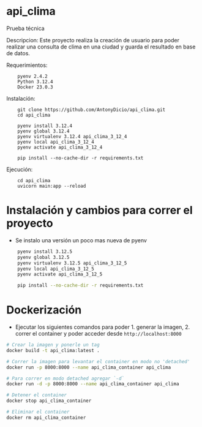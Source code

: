 # api_clima
Prueba técnica

Descripcion:
 	Este proyecto realiza la creación de usuario para poder realizar una consulta de clima en una ciudad y guarda el resultado en base de datos.

Requerimientos:
```
	pyenv 2.4.2
	Python 3.12.4
	Docker 23.0.3
```

Instalación:
```
	git clone https://github.com/AntonyDicio/api_clima.git
	cd api_clima

	pyenv install 3.12.4
	pyenv global 3.12.4
	pyenv virtualenv 3.12.4 api_clima_3_12_4
	pyenv local api_clima_3_12_4
	pyenv activate api_clima_3_12_4

	pip install --no-cache-dir -r requirements.txt
```

Ejecución:
```
	cd api_clima
	uvicorn main:app --reload
```

# Instalación y cambios para correr el proyecto

- Se instalo una versión un poco mas nueva de pyenv

```sh
	pyenv install 3.12.5
	pyenv global 3.12.5
	pyenv virtualenv 3.12.5 api_clima_3_12_5
	pyenv local api_clima_3_12_5
	pyenv activate api_clima_3_12_5

	pip install --no-cache-dir -r requirements.txt
```

# Dockerización

- Ejecutar los siguientes comandos para poder 1. generar la imagen, 2. correr el container y poder acceder desde `http://localhost:8000`

```sh
# Crear la imagen y ponerle un tag
docker build -t api_clima:latest .

# Correr la imagen para levantar el container en modo no 'detached'
docker run -p 8000:8000 --name api_clima_container api_clima

# Para correr en modo detached agregar `-d`
docker run -d -p 8000:8000 --name api_clima_container api_clima

# Detener el container
docker stop api_clima_container

# Eliminar el container
docker rm api_clima_container
```
